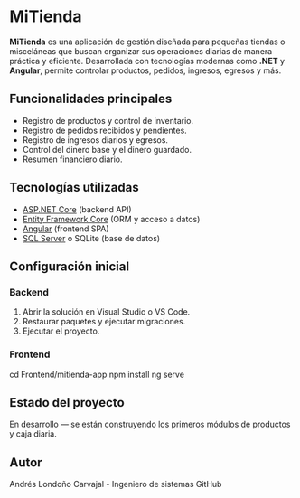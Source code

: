 # MiTienda

**MiTienda** es una aplicación de gestión diseñada para pequeñas tiendas o misceláneas que buscan organizar sus operaciones diarias de manera práctica y eficiente. Desarrollada con tecnologías modernas como **.NET** y **Angular**, permite controlar productos, pedidos, ingresos, egresos y más.

## Funcionalidades principales

- Registro de productos y control de inventario.
- Registro de pedidos recibidos y pendientes.
- Registro de ingresos diarios y egresos.
- Control del dinero base y el dinero guardado.
- Resumen financiero diario.

## Tecnologías utilizadas

- [ASP.NET Core](https://learn.microsoft.com/aspnet/core) (backend API)
- [Entity Framework Core](https://learn.microsoft.com/ef/core) (ORM y acceso a datos)
- [Angular](https://angular.io/) (frontend SPA)
- [SQL Server](https://www.microsoft.com/sql-server) o SQLite (base de datos)


## Configuración inicial

### Backend
1. Abrir la solución en Visual Studio o VS Code.
2. Restaurar paquetes y ejecutar migraciones.
3. Ejecutar el proyecto.

### Frontend
cd Frontend/mitienda-app
npm install
ng serve

## Estado del proyecto
En desarrollo — se están construyendo los primeros módulos de productos y caja diaria.

## Autor
Andrés Londoño Carvajal - Ingeniero de sistemas
GitHub